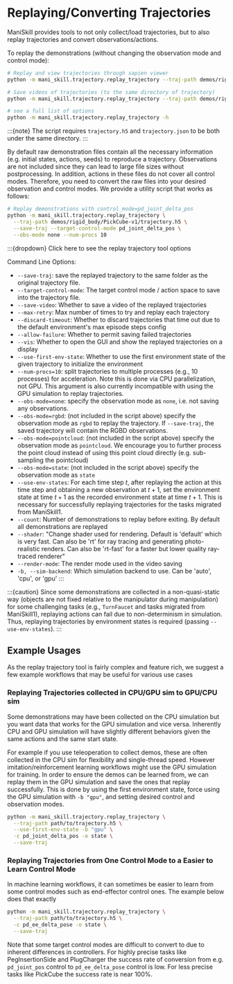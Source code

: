 # Replaying/Converting Trajectories

ManiSkill provides tools to not only collect/load trajectories, but to also replay trajectories and convert observations/actions.

To replay the demonstrations (without changing the observation mode and control mode):

```bash
# Replay and view trajectories through sapien viewer
python -m mani_skill.trajectory.replay_trajectory --traj-path demos/rigid_body/PickCube-v1/trajectory.h5 --vis

# Save videos of trajectories (to the same directory of trajectory)
python -m mani_skill.trajectory.replay_trajectory --traj-path demos/rigid_body/PickCube-v1/trajectory.h5 --save-video

# see a full list of options
python -m mani_skill.trajectory.replay_trajectory -h
```

:::{note}
The script requires `trajectory.h5` and `trajectory.json` to be both under the same directory.
:::

By default raw demonstration files contain all the necessary information (e.g. initial states, actions, seeds) to reproduce a trajectory. Observations are not included since they can lead to large file sizes without postprocessing. In addition, actions in these files do not cover all control modes. Therefore, you need to convert the raw files into your desired observation and control modes. We provide a utility script that works as follows:

```bash
# Replay demonstrations with control_mode=pd_joint_delta_pos
python -m mani_skill.trajectory.replay_trajectory \
  --traj-path demos/rigid_body/PickCube-v1/trajectory.h5 \
  --save-traj --target-control-mode pd_joint_delta_pos \
  --obs-mode none --num-procs 10
```


:::{dropdown} Click here to see the replay trajectory tool options

Command Line Options:

- `--save-traj`: save the replayed trajectory to the same folder as the original trajectory file.
- `--target-control-mode`: The target control mode / action space to save into the trajectory file.
- `--save-video`: Whether to save a video of the replayed trajectories
- `--max-retry`: Max number of times to try and replay each trajectory
- `--discard-timeout`: Whether to discard trajectories that time out due to the default environment's max episode steps config
- `--allow-failure`: Whether to permit saving failed trajectories
- `--vis`: Whether to open the GUI and show the replayed trajectories on a display
- `--use-first-env-state`: Whether to use the first environment state of the given trajectory to initialize the environment
- `--num-procs=10`: split trajectories to multiple processes (e.g., 10 processes) for acceleration. Note this is done via CPU parallelization, not GPU. This argument is also currently incompatible with using the GPU simulation to replay trajectories.
- `--obs-mode=none`: specify the observation mode as `none`, i.e. not saving any observations.
- `--obs-mode=rgbd`: (not included in the script above) specify the observation mode as `rgbd` to replay the trajectory. If `--save-traj`, the saved trajectory will contain the RGBD observations.
- `--obs-mode=pointcloud`: (not included in the script above) specify the observation mode as `pointcloud`. We encourage you to further process the point cloud instead of using this point cloud directly (e.g. sub-sampling the pointcloud)
- `--obs-mode=state`: (not included in the script above) specify the observation mode as `state`
- `--use-env-states`: For each time step $t$, after replaying the action at this time step and obtaining a new observation at $t+1$, set the environment state at time $t+1$ as the recorded environment state at time $t+1$. This is necessary for successfully replaying trajectories for the tasks migrated from ManiSkill1.
- `--count`: Number of demonstrations to replay before exiting. By default all demonstrations are replayed
- `--shader`: "Change shader used for rendering. Default is 'default' which is very fast. Can also be 'rt' for ray tracing and generating photo-realistic renders. Can also be 'rt-fast' for a faster but lower quality ray-traced renderer"
- `--render-mode`: The render mode used in the video saving
- `-b, --sim-backend`: Which simulation backend to use. Can be 'auto', 'cpu', or 'gpu'
:::
<!-- 
:::{note}
For soft-body tasks, please compile and generate caches (`python -m mani_skill.utils.precompile_mpm`) before running the script with multiple processes (with `--num-procs`).
::: -->
<!-- 
:::{caution}
The conversion between controllers (or action spaces) is not yet supported for mobile manipulators (e.g., used in tasks migrated from ManiSkill1).
::: -->

:::{caution}
Since some demonstrations are collected in a non-quasi-static way (objects are not fixed relative to the manipulator during manipulation) for some challenging tasks (e.g., `TurnFaucet` and tasks migrated from ManiSkill1), replaying actions can fail due to non-determinism in simulation. Thus, replaying trajectories by environment states is required (passing `--use-env-states`).
:::

## Example Usages

As the replay trajectory tool is fairly complex and feature rich, we suggest a few example workflows that may be useful for various use cases


### Replaying Trajectories collected in CPU/GPU sim to GPU/CPU sim

Some demonstrations may have been collected on the CPU simulation but you want data that works for the GPU simulation and vice versa. Inherently CPU and GPU simulation will have slightly different behaviors given the same actions and the same start state.

For example if you use teleoperation to collect demos, these are often collected in the CPU sim for flexibility and single-thread speed. However imitation/reinforcement learning workflows might use the GPU simulation for training. In order to ensure the demos can be learned from, we can replay them in the GPU simulation and save the ones that replay successfully. This is done by using the first environment state, force using the GPU simulation with `-b "gpu"`, and setting desired control and observation modes.

```bash
python -m mani_skill.trajectory.replay_trajectory \
  --traj-path path/to/trajectory.h5 \
  --use-first-env-state -b "gpu" \
  -c pd_joint_delta_pos -o state \
  --save-traj
```

### Replaying Trajectories from One Control Mode to a Easier to Learn Control Mode

In machine learning workflows, it can sometimes be easier to learn from some control modes such as end-effector control ones. The example below does that exactly

```bash
python -m mani_skill.trajectory.replay_trajectory \
  --traj-path path/to/trajectory.h5 \
  -c pd_ee_delta_pose -o state \
  --save-traj
```

Note that some target control modes are difficult to convert to due to inherent differences in controllers. For highly precise tasks like PegInsertionSide and PlugCharger the success rate of conversion from e.g. `pd_joint_pos` control to `pd_ee_delta_pose` control is low. For less precise tasks like PickCube the success rate is near 100%.